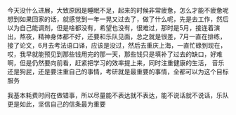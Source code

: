 今天没什么进展，大致原因是睡眠不足，起来的时候非常疲惫，怎么才能不疲惫呢
想到如果回家的话，就感觉到一年一晃又过去了，做了什么呢，先是去工作，然后以为自己能调剂，但是啥都没有，希望也没有，很难过，那时是5月，接连着演出，熬夜，精神身体都不好，还要和乐队见面，总之就是很差，7月一直在排练，接了论文，6月去考法语口译，应该是没过，然后去重庆上海，一直忙碌到现在，哎，我早就能预见到那些钱用完的那一天，那些钱只是填补了过去的缺口，好难啊，但是仍然要向前看，赶紧把学习的效率提上来，同时注重健康的生活，
音乐还是狗屁，还是要注重自己的事情，考研就是最重要的事情，全都可以为这个目标服务

我基本耗费时间在做错事，所以尽量能不表达就不表达，能不说话就不说话，乐队更是如此，坚信自己的信条最为重要